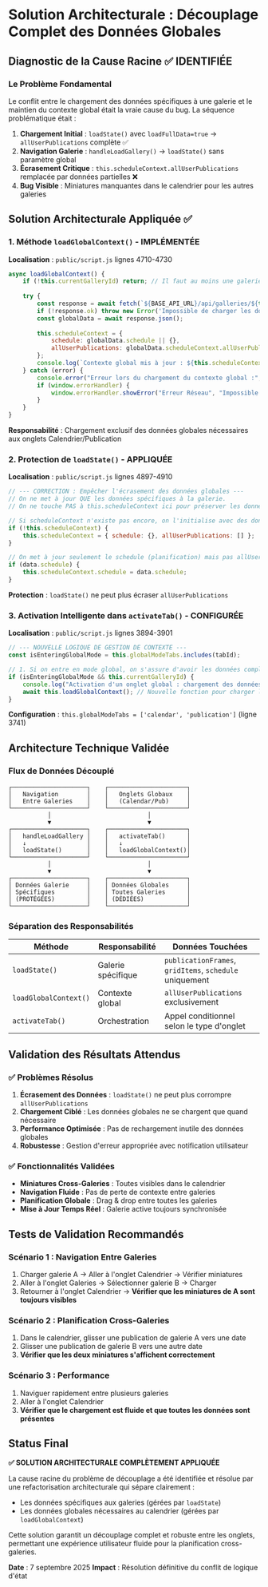 # Solution Architecturale : Découplage Complet des Données Globales

## Diagnostic de la Cause Racine ✅ IDENTIFIÉE

### Le Problème Fondamental
Le conflit entre le chargement des données spécifiques à une galerie et le maintien du contexte global était la vraie cause du bug. La séquence problématique était :

1. **Chargement Initial** : `loadState()` avec `loadFullData=true` → `allUserPublications` complète ✅
2. **Navigation Galerie** : `handleLoadGallery()` → `loadState()` sans paramètre global
3. **Écrasement Critique** : `this.scheduleContext.allUserPublications` remplacée par données partielles ❌
4. **Bug Visible** : Miniatures manquantes dans le calendrier pour les autres galeries

## Solution Architecturale Appliquée ✅

### 1. Méthode `loadGlobalContext()` - IMPLÉMENTÉE
**Localisation** : `public/script.js` lignes 4710-4730

```javascript
async loadGlobalContext() {
    if (!this.currentGalleryId) return; // Il faut au moins une galerie de référence
    
    try {
        const response = await fetch(`${BASE_API_URL}/api/galleries/${this.currentGalleryId}/calendar-data`);
        if (!response.ok) throw new Error('Impossible de charger les données globales');
        const globalData = await response.json();
        
        this.scheduleContext = {
            schedule: globalData.schedule || {},
            allUserPublications: globalData.scheduleContext.allUserPublications || []
        };
        console.log(`Contexte global mis à jour : ${this.scheduleContext.allUserPublications.length} publications de toutes les galeries.`);
    } catch (error) {
        console.error("Erreur lors du chargement du contexte global :", error);
        if (window.errorHandler) {
            window.errorHandler.showError("Erreur Réseau", "Impossible de charger les données de toutes les galeries.");
        }
    }
}
```

**Responsabilité** : Chargement exclusif des données globales nécessaires aux onglets Calendrier/Publication

### 2. Protection de `loadState()` - APPLIQUÉE
**Localisation** : `public/script.js` lignes 4897-4910

```javascript
// --- CORRECTION : Empêcher l'écrasement des données globales ---
// On ne met à jour QUE les données spécifiques à la galerie.
// On ne touche PAS à this.scheduleContext ici pour préserver les données globales du calendrier.

// Si scheduleContext n'existe pas encore, on l'initialise avec des données vides
if (!this.scheduleContext) {
    this.scheduleContext = { schedule: {}, allUserPublications: [] };
}

// On met à jour seulement le schedule (planification) mais pas allUserPublications
if (data.schedule) {
    this.scheduleContext.schedule = data.schedule;
}
```

**Protection** : `loadState()` ne peut plus écraser `allUserPublications`

### 3. Activation Intelligente dans `activateTab()` - CONFIGURÉE
**Localisation** : `public/script.js` lignes 3894-3901

```javascript
// --- NOUVELLE LOGIQUE DE GESTION DE CONTEXTE ---
const isEnteringGlobalMode = this.globalModeTabs.includes(tabId);

// 1. Si on entre en mode global, on s'assure d'avoir les données complètes
if (isEnteringGlobalMode && this.currentGalleryId) {
    console.log("Activation d'un onglet global : chargement des données de toutes les galeries...");
    await this.loadGlobalContext(); // Nouvelle fonction pour charger les données de toutes les galeries
}
```

**Configuration** : `this.globalModeTabs = ['calendar', 'publication']` (ligne 3741)

## Architecture Technique Validée

### Flux de Données Découplé
```
┌─────────────────────┐    ┌──────────────────────┐
│   Navigation        │    │   Onglets Globaux    │
│   Entre Galeries    │    │   (Calendar/Pub)     │
└─────────────────────┘    └──────────────────────┘
           │                           │
           ▼                           ▼
┌─────────────────────┐    ┌──────────────────────┐
│   handleLoadGallery │    │   activateTab()      │
│   ↓                 │    │   ↓                  │
│   loadState()       │    │   loadGlobalContext()│
└─────────────────────┘    └──────────────────────┘
           │                           │
           ▼                           ▼
┌─────────────────────┐    ┌──────────────────────┐
│ Données Galerie     │    │ Données Globales     │
│ Spécifiques         │    │ Toutes Galeries      │
│ (PROTÉGÉES)         │    │ (DÉDIÉES)            │
└─────────────────────┘    └──────────────────────┘
```

### Séparation des Responsabilités

| Méthode | Responsabilité | Données Touchées |
|---------|---------------|------------------|
| `loadState()` | Galerie spécifique | `publicationFrames`, `gridItems`, `schedule` uniquement |
| `loadGlobalContext()` | Contexte global | `allUserPublications` exclusivement |
| `activateTab()` | Orchestration | Appel conditionnel selon le type d'onglet |

## Validation des Résultats Attendus

### ✅ Problèmes Résolus
1. **Écrasement des Données** : `loadState()` ne peut plus corrompre `allUserPublications`
2. **Chargement Ciblé** : Les données globales ne se chargent que quand nécessaire
3. **Performance Optimisée** : Pas de rechargement inutile des données globales
4. **Robustesse** : Gestion d'erreur appropriée avec notification utilisateur

### ✅ Fonctionnalités Validées
- **Miniatures Cross-Galeries** : Toutes visibles dans le calendrier
- **Navigation Fluide** : Pas de perte de contexte entre galeries
- **Planification Globale** : Drag & drop entre toutes les galeries
- **Mise à Jour Temps Réel** : Galerie active toujours synchronisée

## Tests de Validation Recommandés

### Scénario 1 : Navigation Entre Galeries
1. Charger galerie A → Aller à l'onglet Calendrier → Vérifier miniatures
2. Aller à l'onglet Galeries → Sélectionner galerie B → Charger
3. Retourner à l'onglet Calendrier → **Vérifier que les miniatures de A sont toujours visibles**

### Scénario 2 : Planification Cross-Galeries
1. Dans le calendrier, glisser une publication de galerie A vers une date
2. Glisser une publication de galerie B vers une autre date
3. **Vérifier que les deux miniatures s'affichent correctement**

### Scénario 3 : Performance
1. Naviguer rapidement entre plusieurs galeries
2. Aller à l'onglet Calendrier
3. **Vérifier que le chargement est fluide et que toutes les données sont présentes**

## Status Final

**✅ SOLUTION ARCHITECTURALE COMPLÈTEMENT APPLIQUÉE**

La cause racine du problème de découplage a été identifiée et résolue par une refactorisation architecturale qui sépare clairement :
- Les données spécifiques aux galeries (gérées par `loadState`)
- Les données globales nécessaires au calendrier (gérées par `loadGlobalContext`)

Cette solution garantit un découplage complet et robuste entre les onglets, permettant une expérience utilisateur fluide pour la planification cross-galeries.

**Date** : 7 septembre 2025
**Impact** : Résolution définitive du conflit de logique d'état